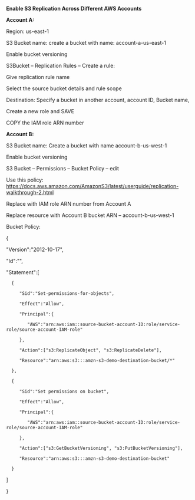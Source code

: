 **Enable S3 Replication Across Different AWS Accounts**

**Account A:**  

Region: us-east-1 

S3 Bucket name: create a bucket with name:  account-a-us-east-1 

Enable bucket versioning  

S3Bucket – Replication Rules – Create a rule: 

Give replication rule name 

Select the source bucket details and rule scope  

Destination: Specify a bucket in another account, account ID, Bucket name,  

Create a new role and SAVE 

COPY the IAM role ARN number  

**Account B:**  

S3 Bucket name: Create a bucket with name account-b-us-west-1 

Enable bucket versioning 

S3 Bucket – Permissions – Bucket Policy – edit  

Use this policy: https://docs.aws.amazon.com/AmazonS3/latest/userguide/replication-walkthrough-2.html 

Replace with IAM role ARN number from Account A  

Replace resource with Account B bucket ARN – account-b-us-west-1  

Bucket Policy:  

{ 

   "Version":"2012-10-17", 

   "Id":"", 

   "Statement":[ 

      { 

         "Sid":"Set-permissions-for-objects", 

         "Effect":"Allow", 

         "Principal":{ 

            "AWS":"arn:aws:iam::source-bucket-account-ID:role/service-role/source-account-IAM-role" 

         }, 

         "Action":["s3:ReplicateObject", "s3:ReplicateDelete"], 

         "Resource":"arn:aws:s3:::amzn-s3-demo-destination-bucket/*" 

      }, 

      { 

         "Sid":"Set permissions on bucket", 

         "Effect":"Allow", 

         "Principal":{ 

            "AWS":"arn:aws:iam::source-bucket-account-ID:role/service-role/source-account-IAM-role" 

         }, 

         "Action":["s3:GetBucketVersioning", "s3:PutBucketVersioning"], 

         "Resource":"arn:aws:s3:::amzn-s3-demo-destination-bucket" 

      } 

   ] 

} 

 

 
